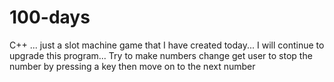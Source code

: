 # 100-days
C++
... just a slot machine game that I have created today...
I will continue to upgrade this program...
Try to make numbers change
get user to stop the number by pressing a key then move on to the next number 
